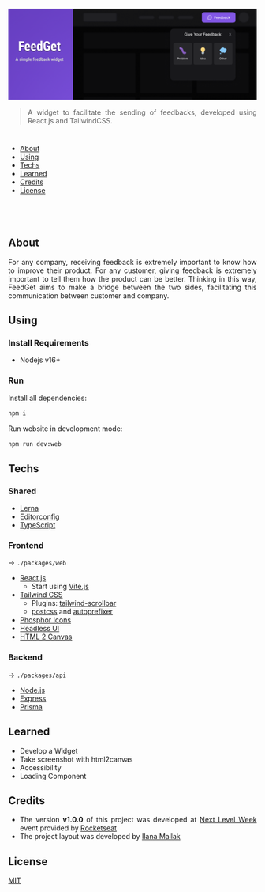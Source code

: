 <div align='justify'>

![Cover](./cover.png)

> A widget to facilitate the sending of feedbacks, developed using React.js and TailwindCSS.

#
- [About](#about)
- [Using](#using)
- [Techs](#techs)
- [Learned](#learned)
- [Credits](#credits)
- [License](#license)
#

<br>

## **About**

For any company, receiving feedback is extremely important to know how to improve their product. For any customer, giving feedback is extremely important to tell them how the product can be better. Thinking in this way, FeedGet aims to make a bridge between the two sides, facilitating this communication between customer and company.

## **Using**

### Install Requirements

- Nodejs v16+

### Run

Install all dependencies:

```bash
npm i
```

Run website in development mode:

```bash
npm run dev:web
```

## **Techs**

### Shared

- [Lerna](https://github.com/lerna/lerna)
- [Editorconfig](https://editorconfig.org/)
- [TypeScript]()

### Frontend

&rarr; `./packages/web`

- [React.js](https://reactjs.org/)
  - Start using [Vite.js](https://vitejs.dev/guide/)
- [Tailwind CSS](https://tailwindcss.com/)
  - Plugins: [tailwind-scrollbar](https://www.npmjs.com/package/tailwind-scrollbar)
  - [postcss](https://github.com/postcss/postcss) and [autoprefixer](https://github.com/postcss/autoprefixer)
- [Phosphor Icons](https://github.com/phosphor-icons/phosphor-home#phosphor-icons)
- [Headless UI](https://headlessui.dev/)
- [HTML 2 Canvas](https://github.com/niklasvh/html2canvas)

### Backend

&rarr; `./packages/api`

- [Node.js](https://nodejs.org/en/)
- [Express](https://expressjs.com/)
- [Prisma](https://www.prisma.io/)


## **Learned**

- Develop a Widget
- Take screenshot with html2canvas
- Accessibility
- Loading Component

## **Credits**

- The version **v1.0.0** of this project was developed at [Next Level Week](https://nextlevelweek.com) event provided by [Rocketseat](https://www.rocketseat.com.br/)
- The project layout was developed by [Ilana Mallak](https://www.figma.com/@ilanamallak)

## **License**

[MIT](./LICENSE)

</div>

